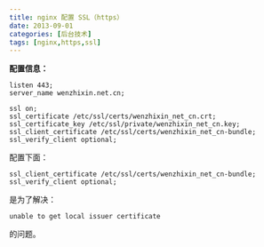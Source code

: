 ```yaml
---
title: nginx 配置 SSL（https）
date: 2013-09-01
categories: [后台技术]
tags: [nginx,https,ssl]
---
```


**配置信息：**

	listen 443;
	server_name wenzhixin.net.cn;

	ssl on;
	ssl_certificate /etc/ssl/certs/wenzhixin_net_cn.crt;
	ssl_certificate_key /etc/ssl/private/wenzhixin_net_cn.key;
	ssl_client_certificate /etc/ssl/certs/wenzhixin_net_cn-bundle;
	ssl_verify_client optional;

配置下面：

	ssl_client_certificate /etc/ssl/certs/wenzhixin_net_cn-bundle;
	ssl_verify_client optional;

是为了解决：

	unable to get local issuer certificate

的问题。
